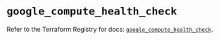# `google_compute_health_check`

Refer to the Terraform Registry for docs: [`google_compute_health_check`](https://registry.terraform.io/providers/hashicorp/google/5.12.0/docs/resources/compute_health_check).

